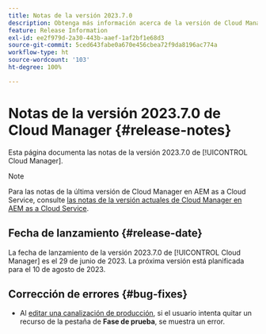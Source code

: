 ```yaml
---
title: Notas de la versión 2023.7.0
description: Obtenga más información acerca de la versión de Cloud Manager 2023.7.0.
feature: Release Information
exl-id: ee2f979d-2a30-443b-aaef-1af2bf1e68d3
source-git-commit: 5ced643fabe0a670e456cbea72f9da8196ac774a
workflow-type: ht
source-wordcount: '103'
ht-degree: 100%

---
```


# Notas de la versión 2023.7.0 de Cloud Manager {#release-notes}

Esta página documenta las notas de la versión 2023.7.0 de [!UICONTROL Cloud Manager].

>[!NOTE]
>
>Para las notas de la última versión de Cloud Manager en AEM as a Cloud Service, consulte [las notas de la versión actuales de Cloud Manager en AEM as a Cloud Service](https://experienceleague.adobe.com/es/docs/experience-manager-cloud-service/content/release-notes/cloud-manager/current).

## Fecha de lanzamiento {#release-date}

La fecha de lanzamiento de la versión 2023.7.0 de [!UICONTROL Cloud Manager] es el 29 de junio de 2023. La próxima versión está planificada para el 10 de agosto de 2023.

## Corrección de errores {#bug-fixes}

* Al [editar una canalización de producción](/help/using/managing-pipelines.md#editing-pipelines), si el usuario intenta quitar un recurso de la pestaña de **Fase de prueba**, se muestra un error.
